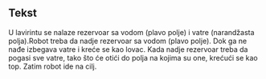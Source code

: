 <h2> Tekst </h2>
<p>
U lavirintu se nalaze rezervoar sa vodom (plavo polje) i vatre (narandžasta polja).Robot treba da nadje rezervoar sa vodom (plavo polje). Dok
ga ne nađe izbegava vatre i kreće se kao lovac.
Kada nadje rezervoar treba da pogasi sve vatre, tako što će otići do polja na kojima su one, krećući se kao top. Zatim robot ide na cilj.
</p>
